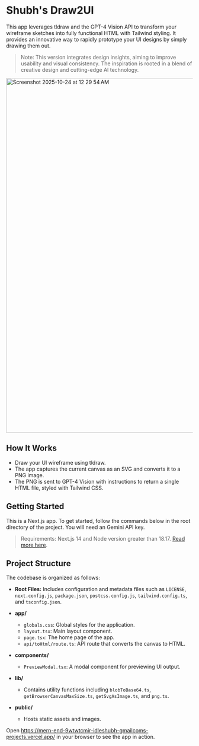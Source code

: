 # Shubh's Draw2UI

This app leverages tldraw and the GPT-4 Vision API to transform your wireframe sketches into fully functional HTML with Tailwind styling. It provides an innovative way to rapidly prototype your UI designs by simply drawing them out.

> Note: This version integrates design insights, aiming to improve usability and visual consistency. The inspiration is rooted in a blend of creative design and cutting-edge AI technology.

<img width="1470" height="956" alt="Screenshot 2025-10-24 at 12 29 54 AM" src="https://github.com/user-attachments/assets/4cfcf20a-50cc-4c38-9df3-fed42329a593" />


## How It Works

- Draw your UI wireframe using tldraw.
- The app captures the current canvas as an SVG and converts it to a PNG image.
- The PNG is sent to GPT-4 Vision with instructions to return a single HTML file, styled with Tailwind CSS.


## Getting Started

This is a Next.js app. To get started, follow the commands below in the root directory of the project. You will need an Gemini API key.

> Requirements: Next.js 14 and Node version greater than 18.17. [Read more here](https://nextjs.org/docs/pages/building-your-application/upgrading/version-14).


<!-- Insert new content -->
## Project Structure

The codebase is organized as follows:

- **Root Files:** Includes configuration and metadata files such as `LICENSE`, `next.config.js`, `package.json`, `postcss.config.js`, `tailwind.config.ts`, and `tsconfig.json`.

- **app/**
  - `globals.css`: Global styles for the application.
  - `layout.tsx`: Main layout component.
  - `page.tsx`: The home page of the app.
  - `api/toHtml/route.ts`: API route that converts the canvas to HTML.

- **components/**
  - `PreviewModal.tsx`: A modal component for previewing UI output.

- **lib/**
  - Contains utility functions including `blobToBase64.ts`, `getBrowserCanvasMaxSize.ts`, `getSvgAsImage.ts`, and `png.ts`.

- **public/**
  - Hosts static assets and images.
<!-- End of insert -->

Open https://mern-end-9wtwtcmir-idleshubh-gmailcoms-projects.vercel.app/ in your browser to see the app in action.
